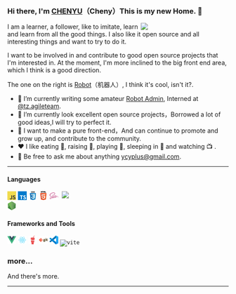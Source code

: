 ### Hi there, I'm [CHENYU](https://www.cheny.cn)（Cheny）This is my new Home. 👋 

<img align="right" width="200" src="https://www.helloimg.com/images/2022/11/30/ZuLxLK.th.png">

I am a learner, a follower, like to imitate, learn and learn from all the good things.
I also like it open source and all interesting things and want to try to do it.

I want to be involved in and contribute to good open source projects that I'm interested in. At the moment, I'm more inclined to the big front end area, which I think is a good direction.

The one on the right is [Robot](https://www.helloimg.com/images/2022/11/30/ZuLxLK.th.png)（机器人）, I think it's cool, isn't it?.

- 🔭 I’m currently writing some amateur [Robot Admin](https://github.com/), Interned at [@tz.agileteam](https://www.tzagileteam.com/).
- 🌱 I’m currently look excellent open source projects，Borrowed a lot of good ideas,I will try to perfect it.
- 🤔 I want to make a pure front-end，And can continue to promote and grow up, and contribute to the community.
- ❤️ I like eating 🍉, raising 🐓, playing 🏓, sleeping in 🛌 and watching 📺 .
- 💬 Be free to ask me about anything [ycyplus@gmail.com](https://mail.google.com/).

---

#### Languages

<!-- github-stats:start -->
<!-- prettier-ignore-start -->
<!-- markdownlint-disable -->
<img align="right" width="380" src="https://github-readme-stats.vercel.app/api?username=ChenyCHENYU&include_all_commits=true&count_private-true&custom_title=ChenyCHENYU'%20GitHub%20Stats&line_height=30&show_icons=true&hide_border=true&bg_color=192133&title_color=efb752&icon_color=efb752&text_color=70bed9">
<!-- markdownlint-restore -->
<!-- prettier-ignore-end -->
<!-- github-stats:end -->

<!-- languages:start -->
<!-- prettier-ignore-start -->
<!-- markdownlint-disable -->
<code><img height="20" src="https://raw.githubusercontent.com/github/explore/80688e429a7d4ef2fca1e82350fe8e3517d3494d/topics/javascript/javascript.png" alt="javascript" /></code>
<code><img height="20" src="https://raw.githubusercontent.com/github/explore/80688e429a7d4ef2fca1e82350fe8e3517d3494d/topics/typescript/typescript.png" alt="typescript" /></code>
<code><img height="20" src="https://raw.githubusercontent.com/github/explore/80688e429a7d4ef2fca1e82350fe8e3517d3494d/topics/css/css.png" alt="css" /></code>
<code><img height="20" src="https://raw.githubusercontent.com/github/explore/80688e429a7d4ef2fca1e82350fe8e3517d3494d/topics/html/html.png" alt="html" /></code>
<code><img height="20" src="https://raw.githubusercontent.com/github/explore/80688e429a7d4ef2fca1e82350fe8e3517d3494d/topics/sass/sass.png" alt="sass" /></code>
<code><img height="20" src="https://raw.githubusercontent.com/github/explore/80688e429a7d4ef2fca1e82350fe8e3517d3494d/topics/nodejs/nodejs.png" alt="nodejs" /></code>

<!-- markdownlint-restore -->
<!-- prettier-ignore-end -->

<!-- languages:end -->

#### Frameworks and Tools

<!-- tools:start -->
<!-- prettier-ignore-start -->
<!-- markdownlint-disable -->
<code><img height="20" src="https://raw.githubusercontent.com/github/explore/80688e429a7d4ef2fca1e82350fe8e3517d3494d/topics/vue/vue.png" alt="vue" /></code>
<code><img height="20" src="https://raw.githubusercontent.com/github/explore/80688e429a7d4ef2fca1e82350fe8e3517d3494d/topics/react/react.png" alt="react" /></code>
<code><img height="20" src="https://raw.githubusercontent.com/github/explore/80688e429a7d4ef2fca1e82350fe8e3517d3494d/topics/gulp/gulp.png" alt="gulp" /></code>
<code><img height="20" src="https://raw.githubusercontent.com/github/explore/80688e429a7d4ef2fca1e82350fe8e3517d3494d/topics/git/git.png" alt="git" /></code>
<code><img height="20" src="https://raw.githubusercontent.com/github/explore/80688e429a7d4ef2fca1e82350fe8e3517d3494d/topics/visual-studio-code/visual-studio-code.png" alt="visual-studio-code" /></code>
<code><img height="20" src="https://vitejs.dev/logo.svg" alt="vite" /></code>
<!-- markdownlint-restore -->
<!-- prettier-ignore-end -->

<!-- tools:end -->

### more...
And there's more.

---

